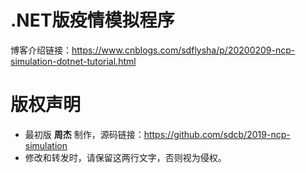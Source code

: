 # .NET版疫情模拟程序
博客介绍链接：https://www.cnblogs.com/sdflysha/p/20200209-ncp-simulation-dotnet-tutorial.html

# 版权声明
* 最初版 **周杰** 制作，源码链接：https://github.com/sdcb/2019-ncp-simulation
* 修改和转发时，请保留这两行文字，否则视为侵权。
